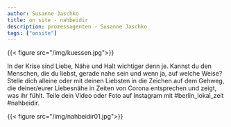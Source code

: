 ```yaml
---
author: Susanne Jaschko
title: on site - nahbeidir
description: prozessagenten - Susanne Jaschko
tags: ["onsite"]
---
```

{{< figure src="/img/kuessen.jpg">}}

In der Krise sind Liebe, Nähe und Halt wichtiger denn je. Kannst du den Menschen, die du liebst, gerade nahe sein und wenn ja, auf welche Weise? Stelle dich alleine oder mit deinen Liebsten in die Zeichen auf dem Gehweg, die deiner/eurer Liebesnähe in Zeiten von Corona entsprechen und zeigt, was ihr fühlt. Teile dein Video oder Foto auf Instagram mit #berlin_lokal_zeit #nahbeidir.

{{< figure src="/img/nahbeidir01.jpg">}}